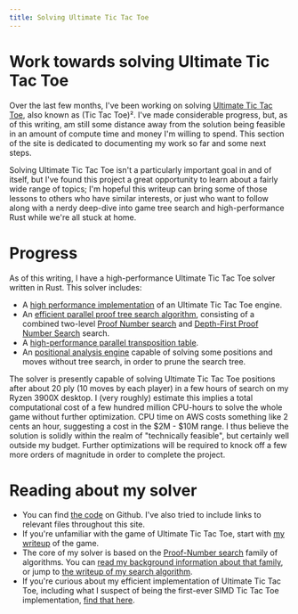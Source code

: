 ```yaml
---
title: Solving Ultimate Tic Tac Toe
---
```


# Work towards solving Ultimate Tic Tac Toe

Over the last few months, I've been working on solving [Ultimate Tic Tac Toe][wikipedia], also known as (Tic Tac Toe)². I've made considerable progress, but, as of this writing, am still some distance away from the solution being feasible in an amount of compute time and money I'm willing to spend. This section of the site is dedicated to documenting my work so far and some next steps.

Solving Ultimate Tic Tac Toe isn't a particularly important goal in and of itself, but I've found this project a great opportunity to learn about a fairly wide range of topics; I'm hopeful this writeup can bring some of those lessons to others who have similar interests, or just who want to follow along with a nerdy deep-dive into game tree search and high-performance Rust while we're all stuck at home.

# Progress

As of this writing, I have a high-performance Ultimate Tic Tac Toe solver written in Rust. This solver includes:

- A [high performance implementation][efficient] of an Ultimate Tic Tac Toe engine.
- An [efficient parallel proof tree search algorithm][pn-dfpn], consisting of a combined two-level [Proof Number search][pns] and [Depth-First Proof Number Search][dfpn] search.
- A [high-performance parallel transposition table][tt].
- An [positional analysis engine][positional] capable of solving some positions and moves without tree search, in order to prune the search tree.

The solver is presently capable of solving Ultimate Tic Tac Toe positions after about 20 ply (10 moves by each player) in a few hours of search on my Ryzen 3900X desktop. I (very roughly) estimate this implies a total computational cost of a few hundred million CPU-hours to solve the whole game without further optimization. CPU time on AWS costs something like 2 cents an hour, suggesting a cost in the $2M - $10M range. I thus believe the solution is solidly within the realm of "technically feasible", but certainly well outside my budget. Further optimizations will be required to knock off a few more orders of magnitude in order to complete the project.

# Reading about my solver

- You can find [the code][source] on Github. I've also tried to include links to relevant files throughout this site.
- If you're unfamiliar with the game of Ultimate Tic Tac Toe, start with [my writeup](the-game) of the game.
- The core of my solver is based on the [Proof-Number search][pns] family of algorithms. You can [read my background information about that family][pns], or jump to [the writeup of my search algorithm][pn-dfpn].
- If you're curious about my efficient implementation of Ultimate Tic Tac Toe, including what I suspect of being the first-ever SIMD Tic Tac Toe implementation, [find that here][efficient].


[source]: https://github.com/nelhage/ultimattt
[wikipedia]: https://en.wikipedia.org/wiki/Ultimate_tic-tac-toe
[efficient]: efficient-representation/
[pns]: pn-search/
[dfpn]: pn-search/dfpn/
[pn-dfpn]: pn-dfpn/
[tt]: pn-dfpn/tt/
[positional]: /docs/ultimate/pruning/
